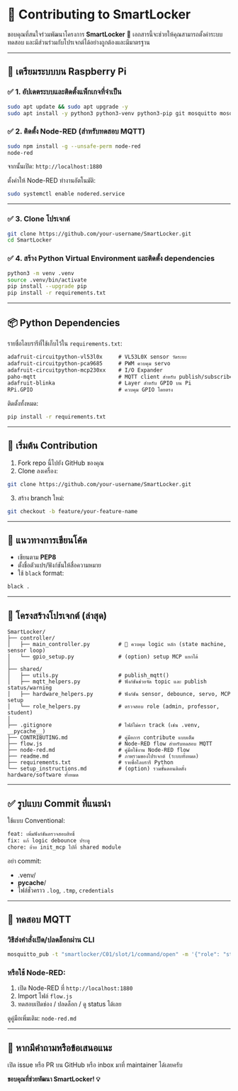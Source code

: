 # 🤝 Contributing to SmartLocker

ขอบคุณที่สนใจร่วมพัฒนาโครงการ **SmartLocker** 🎉
เอกสารนี้จะช่วยให้คุณสามารถตั้งค่าระบบ ทดสอบ และมีส่วนร่วมกับโปรเจกต์ได้อย่างถูกต้องและมีมาตรฐาน

---

## 🔧 เตรียมระบบบน Raspberry Pi
### ✅ 1. อัปเดตระบบและติดตั้งแพ็กเกจที่จำเป็น
```bash
sudo apt update && sudo apt upgrade -y
sudo apt install -y python3 python3-venv python3-pip git mosquitto mosquitto-clients nodejs npm
```

### ✅ 2. ติดตั้ง Node-RED (สำหรับทดสอบ MQTT)
```bash
sudo npm install -g --unsafe-perm node-red
node-red
```
จากนั้นเปิด: `http://localhost:1880`

ตั้งค่าให้ Node-RED ทำงานอัตโนมัติ:
```bash
sudo systemctl enable nodered.service
```

---

### ✅ 3. Clone โปรเจกต์
```bash
git clone https://github.com/your-username/SmartLocker.git
cd SmartLocker
```

### ✅ 4. สร้าง Python Virtual Environment และติดตั้ง dependencies
```bash
python3 -m venv .venv
source .venv/bin/activate
pip install --upgrade pip
pip install -r requirements.txt
```

---

## 📦 Python Dependencies
รายชื่อไลบรารีที่ใช้เก็บไว้ใน `requirements.txt`:

```txt
adafruit-circuitpython-vl53l0x     # VL53L0X sensor วัดระยะ
adafruit-circuitpython-pca9685     # PWM ควบคุม servo
adafruit-circuitpython-mcp230xx    # I/O Expander
paho-mqtt                          # MQTT client สำหรับ publish/subscribe
adafruit-blinka                    # Layer สำหรับ GPIO บน Pi
RPi.GPIO                           # ควบคุม GPIO โดยตรง
```

ติดตั้งทั้งหมด:
```bash
pip install -r requirements.txt
```

---

## 🧭 เริ่มต้น Contribution
1. Fork repo นี้ไปยัง GitHub ของคุณ
2. Clone ลงเครื่อง:
```bash
git clone https://github.com/your-username/SmartLocker.git
```
3. สร้าง branch ใหม่:
```bash
git checkout -b feature/your-feature-name
```

---

## 🧼 แนวทางการเขียนโค้ด
- เขียนตาม **PEP8**
- ตั้งชื่อตัวแปร/ฟังก์ชันให้สื่อความหมาย
- ใช้ `black` format:
```bash
black .
```

---

## 📂 โครงสร้างโปรเจกต์ (ล่าสุด)
```
SmartLocker/
├── controller/
│   ├── main_controller.py         # 🔁 ควบคุม logic หลัก (state machine, sensor loop)
│   └── gpio_setup.py              # (option) setup MCP แยกได้
│
├── shared/
│   ├── utils.py                   # publish_mqtt()
│   ├── mqtt_helpers.py            # ฟังก์ชันช่วยจัด topic และ publish status/warning
│   ├── hardware_helpers.py        # ฟังก์ชัน sensor, debounce, servo, MCP setup
│   └── role_helpers.py            # ตรวจสอบ role (admin, professor, student)
│
├── .gitignore                     # ไฟล์ไม่ควร track (เช่น .venv, __pycache__)
├── CONTRIBUTING.md                # คู่มือการ contribute แบบเต็ม
├── flow.js                        # Node-RED flow สำหรับทดสอบ MQTT
├── node-red.md                    # คู่มือใช้งาน Node-RED flow
├── readme.md                      # ภาพรวมของโปรเจกต์ (ระบบทั้งหมด)
├── requirements.txt               # รายชื่อไลบรารี Python
└── setup_instructions.md          # (option) รวมขั้นตอนติดตั้ง hardware/software ทั้งหมด
```

---

## ✅ รูปแบบ Commit ที่แนะนำ
ใช้แบบ Conventional:
```bash
feat: เพิ่มฟังก์ชันตรวจสอบสิทธิ์
fix: แก้ logic debounce ประตู
chore: ย้าย init_mcp ไปที่ shared module
```

อย่า commit:
- .venv/
- __pycache__/
- ไฟล์ชั่วคราว `.log`, `.tmp`, `credentials`

---

## 🧪 ทดสอบ MQTT
### วิธีส่งคำสั่งเปิด/ปลดล็อกผ่าน CLI
```bash
mosquitto_pub -t "smartlocker/C01/slot/1/command/open" -m '{"role": "student"}'
```

### หรือใช้ Node-RED:
1. เปิด Node-RED ที่ `http://localhost:1880`
2. Import ไฟล์ `flow.js`
3. ทดสอบเปิดช่อง / ปลดล็อก / ดู status ได้เลย

ดูคู่มือเพิ่มเติม: `node-red.md`

---

## 🙋 หากมีคำถามหรือข้อเสนอแนะ
เปิด issue หรือ PR บน GitHub หรือ inbox มาที่ maintainer ได้เลยครับ

**ขอบคุณที่ช่วยพัฒนา SmartLocker! 💡**
